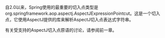 自2.0以来，Spring使用的最重要的切入点类型是org.springframework.aop.aspectj.AspectJExpressionPointcut。这是一个切入点，它使用AspectJ提供的库来解析AspectJ切入点表达式字符串。

有关受支持的AspectJ切入点原语的讨论，请参阅前一章。